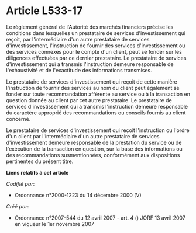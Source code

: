 # Article L533-17

Le règlement général de l'Autorité des marchés financiers précise les conditions dans lesquelles un prestataire de services
d'investissement qui reçoit, par l'intermédiaire d'un autre prestataire de services d'investissement, l'instruction de
fournir des services d'investissement ou des services connexes pour le compte d'un client, peut se fonder sur les diligences
effectuées par ce dernier prestataire. Le prestataire de services d'investissement qui a transmis l'instruction demeure
responsable de l'exhaustivité et de l'exactitude des informations transmises.

Le prestataire de services d'investissement qui reçoit de cette manière l'instruction de fournir des services au nom du
client peut également se fonder sur toute recommandation afférente au service ou à la transaction en question donnée au
client par cet autre prestataire. Le prestataire de services d'investissement qui a transmis l'instruction demeure
responsable du caractère approprié des recommandations ou conseils fournis au client concerné.

Le prestataire de services d'investissement qui reçoit l'instruction ou l'ordre d'un client par l'intermédiaire d'un autre
prestataire de services d'investissement demeure responsable de la prestation du service ou de l'exécution de la transaction
en question, sur la base des informations ou des recommandations susmentionnées, conformément aux dispositions pertinentes du
présent titre.

**Liens relatifs à cet article**

_Codifié par_:

  - Ordonnance n°2000-1223 du 14 décembre 2000 (V)

_Créé par_:

  - Ordonnance n°2007-544 du 12 avril 2007 - art. 4 () JORF 13 avril 2007 en vigueur le 1er novembre 2007
